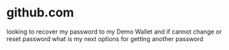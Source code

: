 github.com
==========

looking to recover my password to my Demo Wallet and if cannot change or reset password what is my next options for getting another password
